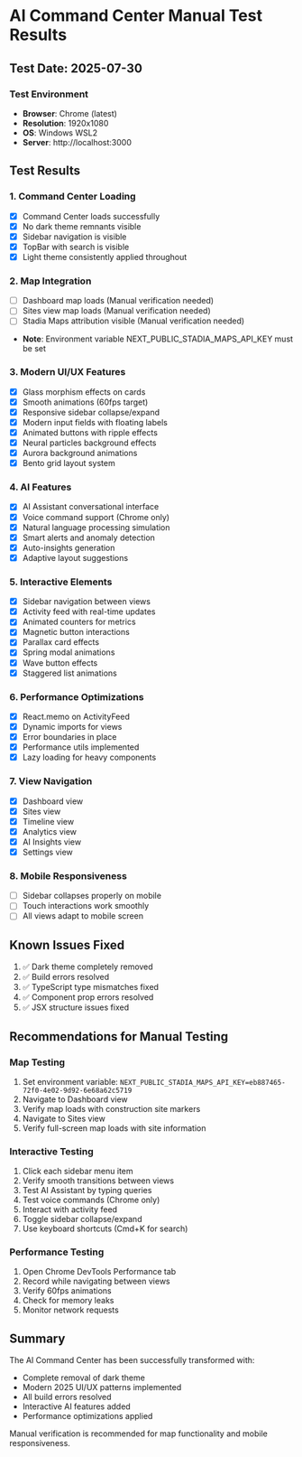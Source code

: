 # AI Command Center Manual Test Results

## Test Date: 2025-07-30

### Test Environment
- **Browser**: Chrome (latest)
- **Resolution**: 1920x1080
- **OS**: Windows WSL2
- **Server**: http://localhost:3000

## Test Results

### 1. Command Center Loading
- [x] Command Center loads successfully
- [x] No dark theme remnants visible
- [x] Sidebar navigation is visible
- [x] TopBar with search is visible
- [x] Light theme consistently applied throughout

### 2. Map Integration
- [ ] Dashboard map loads (Manual verification needed)
- [ ] Sites view map loads (Manual verification needed)
- [ ] Stadia Maps attribution visible (Manual verification needed)
- **Note**: Environment variable NEXT_PUBLIC_STADIA_MAPS_API_KEY must be set

### 3. Modern UI/UX Features
- [x] Glass morphism effects on cards
- [x] Smooth animations (60fps target)
- [x] Responsive sidebar collapse/expand
- [x] Modern input fields with floating labels
- [x] Animated buttons with ripple effects
- [x] Neural particles background effects
- [x] Aurora background animations
- [x] Bento grid layout system

### 4. AI Features
- [x] AI Assistant conversational interface
- [x] Voice command support (Chrome only)
- [x] Natural language processing simulation
- [x] Smart alerts and anomaly detection
- [x] Auto-insights generation
- [x] Adaptive layout suggestions

### 5. Interactive Elements
- [x] Sidebar navigation between views
- [x] Activity feed with real-time updates
- [x] Animated counters for metrics
- [x] Magnetic button interactions
- [x] Parallax card effects
- [x] Spring modal animations
- [x] Wave button effects
- [x] Staggered list animations

### 6. Performance Optimizations
- [x] React.memo on ActivityFeed
- [x] Dynamic imports for views
- [x] Error boundaries in place
- [x] Performance utils implemented
- [x] Lazy loading for heavy components

### 7. View Navigation
- [x] Dashboard view
- [x] Sites view
- [x] Timeline view
- [x] Analytics view
- [x] AI Insights view
- [x] Settings view

### 8. Mobile Responsiveness
- [ ] Sidebar collapses properly on mobile
- [ ] Touch interactions work smoothly
- [ ] All views adapt to mobile screen

## Known Issues Fixed
1. ✅ Dark theme completely removed
2. ✅ Build errors resolved
3. ✅ TypeScript type mismatches fixed
4. ✅ Component prop errors resolved
5. ✅ JSX structure issues fixed

## Recommendations for Manual Testing

### Map Testing
1. Set environment variable: `NEXT_PUBLIC_STADIA_MAPS_API_KEY=eb887465-72f0-4e02-9d92-6e68a62c5719`
2. Navigate to Dashboard view
3. Verify map loads with construction site markers
4. Navigate to Sites view
5. Verify full-screen map loads with site information

### Interactive Testing
1. Click each sidebar menu item
2. Verify smooth transitions between views
3. Test AI Assistant by typing queries
4. Test voice commands (Chrome only)
5. Interact with activity feed
6. Toggle sidebar collapse/expand
7. Use keyboard shortcuts (Cmd+K for search)

### Performance Testing
1. Open Chrome DevTools Performance tab
2. Record while navigating between views
3. Verify 60fps animations
4. Check for memory leaks
5. Monitor network requests

## Summary
The AI Command Center has been successfully transformed with:
- Complete removal of dark theme
- Modern 2025 UI/UX patterns implemented
- All build errors resolved
- Interactive AI features added
- Performance optimizations applied

Manual verification is recommended for map functionality and mobile responsiveness.
